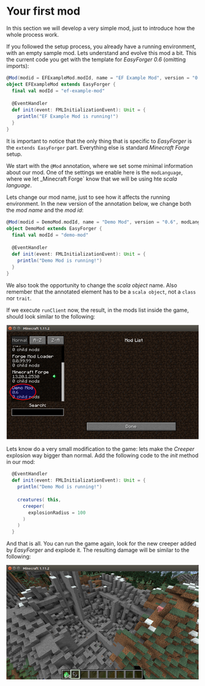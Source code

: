 
Your first mod
==============

In this section we will develop a very simple mod, just to introduce how the whole process work.

If you followed the setup process, you already have a running environment, with an empty sample mod. Lets understand and
evolve this mod a bit. This the current code you get with the template for _EasyForger 0.6_ (omitting imports):

```scala
@Mod(modid = EFExampleMod.modId, name = "EF Example Mod", version = "0.6", modLanguage = "scala")
object EFExampleMod extends EasyForger {
  final val modId = "ef-example-mod"

  @EventHandler
  def init(event: FMLInitializationEvent): Unit = {
    println("EF Example Mod is running!")
  }
}
```

It is important to notice that the only thing that is specific to _EasyForger_ is the `extends EasyForger` part. Everything
else is standard _Minecraft Forge_ setup.

We start with the `@Mod` annotation, where we set some minimal information about our mod. One of the settings we enable here
is the `modLanguage`, where we let _Minecraft Forge` know that we will be using hte _scala language_.

Lets change our mod name, just to see how it affects the running environment. In the new version of the annotation below, we
change both the _mod name_ and the _mod id_:

```scala
@Mod(modid = DemoMod.modId, name = "Demo Mod", version = "0.6", modLanguage = "scala")
object DemoMod extends EasyForger {
  final val modId = "demo-mod"

  @EventHandler
  def init(event: FMLInitializationEvent): Unit = {
    println("Demo Mod is running!")
  }
}
```
We also took the opportunity to change the _scala object_ name. Also remember that the annotated element has to be a
`scala object`, not a `class` nor `trait`.

If we execute `runClient` now, the result, in the mods list inside the game, should look similar to the following:

![Demo Mod in the mods list](imgs/demo-mod-mods-list.png)

Lets know do a very small modification to the game: lets make the _Creeper_ explosion way bigger than normal. Add the following
code to the _init_ method in our mod:

```scala
  @EventHandler
  def init(event: FMLInitializationEvent): Unit = {
    println("Demo Mod is running!")

    creatures( this,
      creeper(
        explosionRadius = 100
      )
    )
  }
```

And that is all. You can run the game again, look for the new creeper added by _EasyForger_ and explode it. The resulting
damage will be similar to the following:

![Modded Creeper Damage](imgs/creeper-damage.png)
